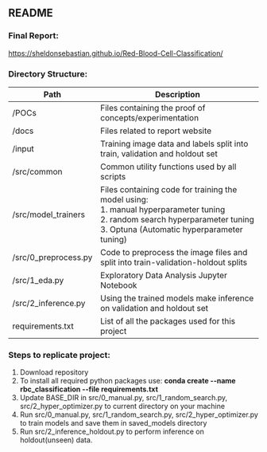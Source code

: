 ## README

### Final Report:

https://sheldonsebastian.github.io/Red-Blood-Cell-Classification/

### Directory Structure:

|Path|Description|
|------------|-----------|
|/POCs| Files containing the proof of concepts/experimentation |
|/docs| Files related to report website |
|/input| Training image data  and labels split into train, validation and holdout set|
|/src/common| Common utility functions used by all scripts  |
|/src/model_trainers| Files containing code for training the model using: <br> 1. manual hyperparameter tuning<br> 2. random search hyperparameter tuning <br>3. Optuna (Automatic hyperparameter tuning) |
|/src/0_preprocess.py | Code to preprocess the image files and split into train-validation-holdout splits |
|/src/1_eda.py | Exploratory Data Analysis Jupyter Notebook |
|/src/2_inference.py | Using the trained models make inference on validation and holdout set |
|requirements.txt | List of all the packages used for this project |


### Steps to replicate project:

1. Download repository
2. To install all required python packages use: <b>conda create --name rbc_classification --file requirements.txt</b>
3. Update BASE_DIR in src/0_manual.py, src/1_random_search.py, src/2_hyper_optimizer.py to current directory on your machine
4. Run src/0_manual.py, src/1_random_search.py, src/2_hyper_optimizer.py to train models and save them in saved_models directory
5. Run src/2_inference_holdout.py to perform inference on holdout(unseen) data.
